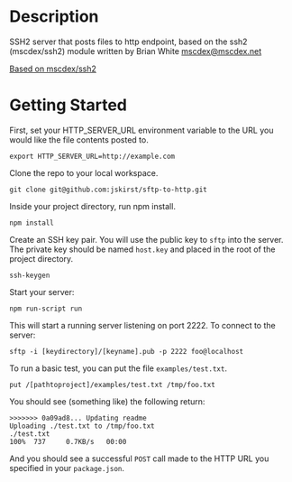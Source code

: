 # Description

SSH2 server that posts files to http endpoint, based on the ssh2 (mscdex/ssh2) module written by Brian White <mscdex@mscdex.net>

[Based on mscdex/ssh2](https://github.com/mscdex/ssh2)

# Getting Started

First, set your HTTP_SERVER_URL environment variable to the URL you would like the file contents posted to.

```
export HTTP_SERVER_URL=http://example.com
```

Clone the repo to your local workspace.

```
git clone git@github.com:jskirst/sftp-to-http.git
```

Inside your project directory, run npm install.

```
npm install
```

Create an SSH key pair. You will use the public key to `sftp` into the server. The private key should be named `host.key` and placed in the root of the project directory.

```
ssh-keygen
```

Start your server:

```
npm run-script run
```

This will start a running server listening on port 2222. To connect to the server:

```
sftp -i [keydirectory]/[keyname].pub -p 2222 foo@localhost
```

To run a basic test, you can put the file `examples/test.txt`.

```
put /[pathtoproject]/examples/test.txt /tmp/foo.txt
```

You should see (something like) the following return:

```
>>>>>>> 0a09ad8... Updating readme
Uploading ./test.txt to /tmp/foo.txt
./test.txt                                                                100%  737     0.7KB/s   00:00
```

And you should see a successful `POST` call made to the HTTP URL you specified in your `package.json`.
